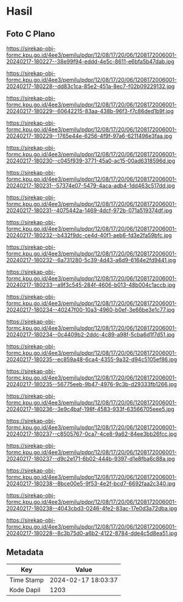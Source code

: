 # Hasil

## Foto C Plano

https://sirekap-obj-formc.kpu.go.id/4ee3/pemilu/pdpr/12/08/17/20/06/1208172006001-20240217-180227--38e99f94-eddd-4e5c-8611-e6bfa5b47dab.jpg

https://sirekap-obj-formc.kpu.go.id/4ee3/pemilu/pdpr/12/08/17/20/06/1208172006001-20240217-180228--dd83c1ca-85e2-451a-8ec7-f02b09229132.jpg

https://sirekap-obj-formc.kpu.go.id/4ee3/pemilu/pdpr/12/08/17/20/06/1208172006001-20240217-180229--60642215-83aa-438b-96f3-f7c86ded1b9f.jpg

https://sirekap-obj-formc.kpu.go.id/4ee3/pemilu/pdpr/12/08/17/20/06/1208172006001-20240217-180229--1765e44e-6256-4f9f-97a6-6211496e3faa.jpg

https://sirekap-obj-formc.kpu.go.id/4ee3/pemilu/pdpr/12/08/17/20/06/1208172006001-20240217-180230--c045f939-3771-45a0-ac15-00ad6318596d.jpg

https://sirekap-obj-formc.kpu.go.id/4ee3/pemilu/pdpr/12/08/17/20/06/1208172006001-20240217-180231--57374e07-5479-4aca-adb4-1dd463c517dd.jpg

https://sirekap-obj-formc.kpu.go.id/4ee3/pemilu/pdpr/12/08/17/20/06/1208172006001-20240217-180231--4075442a-1469-4dcf-972b-071a519374df.jpg

https://sirekap-obj-formc.kpu.go.id/4ee3/pemilu/pdpr/12/08/17/20/06/1208172006001-20240217-180232--b432f9dc-ce4d-40f1-aeb6-fd3e2fa59bfc.jpg

https://sirekap-obj-formc.kpu.go.id/4ee3/pemilu/pdpr/12/08/17/20/06/1208172006001-20240217-180232--6a731280-5c39-4d43-a6d9-6164e2fd9441.jpg

https://sirekap-obj-formc.kpu.go.id/4ee3/pemilu/pdpr/12/08/17/20/06/1208172006001-20240217-180233--a9f3c545-284f-4606-b013-48b004c1accb.jpg

https://sirekap-obj-formc.kpu.go.id/4ee3/pemilu/pdpr/12/08/17/20/06/1208172006001-20240217-180234--40247f00-10a3-4960-b0ef-3e66be3e1c77.jpg

https://sirekap-obj-formc.kpu.go.id/4ee3/pemilu/pdpr/12/08/17/20/06/1208172006001-20240217-180234--0c4409b2-2ddc-4c89-a98f-5cba6d1f7d51.jpg

https://sirekap-obj-formc.kpu.go.id/4ee3/pemilu/pdpr/12/08/17/20/06/1208172006001-20240217-180235--ec859a48-6ca4-4355-9a32-d94c5105ef86.jpg

https://sirekap-obj-formc.kpu.go.id/4ee3/pemilu/pdpr/12/08/17/20/06/1208172006001-20240217-180235--56775eeb-9b47-4976-9c3b-d29333fb1266.jpg

https://sirekap-obj-formc.kpu.go.id/4ee3/pemilu/pdpr/12/08/17/20/06/1208172006001-20240217-180236--3e9c4baf-198f-4583-933f-63566705eee5.jpg

https://sirekap-obj-formc.kpu.go.id/4ee3/pemilu/pdpr/12/08/17/20/06/1208172006001-20240217-180237--c8505767-0ca7-4ce8-9a62-84ee3bb26fcc.jpg

https://sirekap-obj-formc.kpu.go.id/4ee3/pemilu/pdpr/12/08/17/20/06/1208172006001-20240217-180237--d9c2e171-6b02-444b-9397-d1e8fba6c88a.jpg

https://sirekap-obj-formc.kpu.go.id/4ee3/pemilu/pdpr/12/08/17/20/06/1208172006001-20240217-180238--8bce00e5-9f53-4e2f-bcd7-6692faa2c340.jpg

https://sirekap-obj-formc.kpu.go.id/4ee3/pemilu/pdpr/12/08/17/20/06/1208172006001-20240217-180238--4043cbd3-0246-4fe2-83ac-17e0d3a72dba.jpg

https://sirekap-obj-formc.kpu.go.id/4ee3/pemilu/pdpr/12/08/17/20/06/1208172006001-20240217-180228--8c3b75d0-a6b2-4122-8784-dde4c5d8ea51.jpg


## Metadata

| Key        | Value               |
| ---------- | ------------------- |
| Time Stamp | 2024-02-17 18:03:37 |
| Kode Dapil | 1203                |



